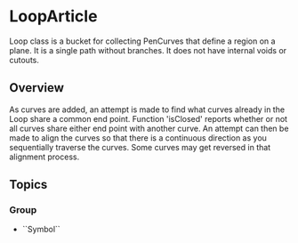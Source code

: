 # LoopArticle

Loop class is a bucket for collecting PenCurves that define a region on a plane. It is a single path without branches. It does not have internal voids or cutouts.

## Overview

As curves are added, an attempt is made to find what curves already in the Loop share a common end point. Function 'isClosed' reports whether or not all curves share either end point with another curve. An attempt can then be made to align the curves so that there is a continuous direction as you sequentially traverse the curves. Some curves may get reversed in that alignment process.

## Topics

### <!--@START_MENU_TOKEN@-->Group<!--@END_MENU_TOKEN@-->

- <!--@START_MENU_TOKEN@-->``Symbol``<!--@END_MENU_TOKEN@-->
